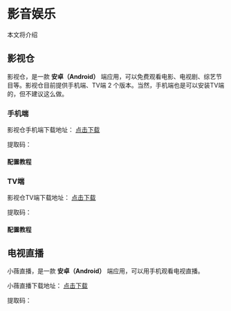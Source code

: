 # 影音娱乐

本文将介绍

## 影视仓

影视仓，是一款 **安卓（Android）** 端应用，可以免费观看电影、电视剧、综艺节目等。影视仓目前提供手机端、TV端 2 个版本。当然，手机端也是可以安装TV端的，但不建议这么做。

### 手机端

影视仓手机端下载地址： [点击下载](https://img.qxiansen.online)

提取码：

#### 配置教程 

### TV端

影视仓TV端下载地址： [点击下载](https://img.qxiansen.online)

提取码：

#### 配置教程 

## 电视直播

小薇直播，是一款 **安卓（Android）** 端应用，可以用手机观看电视直播。

小薇直播下载地址： [点击下载](https://img.qxiansen.online)

提取码：